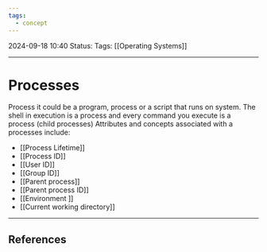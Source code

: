 ```yaml
---
tags:
  - concept
---
```


2024-09-18 10:40
Status:
Tags: [[Operating Systems]]
___
# Processes

Process it could be a program, process or a script that runs on system.
The shell in execution is a process and every command you execute is a process (child processes)
Attributes and concepts associated with a processes include:
- [[Process Lifetime]]
- [[Process ID]]
- [[User ID]]
- [[Group ID]]
- [[Parent process]]
- [[Parent process ID]]
- [[Environment ]]
- [[Current working directory]]

___
## References
